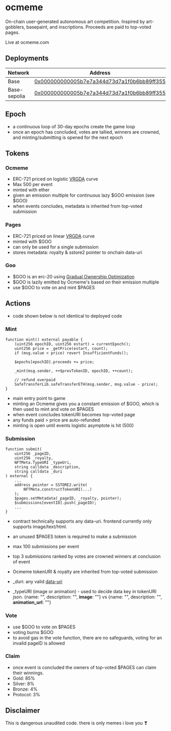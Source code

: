 # ocmeme

On-chain user-generated autonomous art competition.
Inspired by art-gobblers, basepaint, and inscriptions.
Proceeds are paid to top-voted pages.

Live at ocmeme.com

## Deployments

| Network       | Address                                                                           |
| ------------- | --------------------------------------------------------------------------------- |
| Base          |[0x000000000005b7e7a344d73d7a1f0b6bb89ff355](https://basescan.org/address/0x000000000005b7e7a344d73d7a1f0b6bb89ff355)|
| Base-sepolia  |[0x000000000005b7e7a344d73d7a1f0b6bb89ff355](https://basescan.org/address/0x000000000005b7e7a344d73d7a1f0b6bb89ff355)|


## Epoch

- a continuous loop of 30-day epochs create the game loop
- once an epoch has concluded, votes are tallied, winners are crowned, and minting/submitting is opened for the next epoch

## Tokens

### Ocmeme

- ERC-721 priced on logistic [VRGDA](https://www.paradigm.xyz/2022/08/vrgda) curve
- Max 500 per event
- minted with ether
- given an emission multiple for continuous lazy $GOO emission (see $GOO)
- when events concludes, metadata is inherited from top-voted submission

### Pages

- ERC-721 priced on linear [VRGDA](https://www.paradigm.xyz/2022/08/vrgda) curve
- minted with $GOO
- can only be used for a single submission
- stores metadata: royalty & sstore2 pointer to onchain data-uri

### Goo

- $GOO is an erc-20 using [Gradual Ownership Optimization](https://www.paradigm.xyz/2022/09/goo)
- $GOO is lazily emitted by Ocmeme's based on their emission multiple
- use $GOO to vote on and mint $PAGES

## Actions
* code shown below is not identical to deployed code

### Mint

```solidity
function mint() external payable {
    (uint256 epochID, uint256 estart) = currentEpoch();
    uint256 price = _getPrice(estart, count);
    if (msg.value < price) revert InsufficientFunds();

    $epochs[epochID].proceeds += price;

    _mint(msg.sender, ++$prevTokenID, epochID, ++count);

    // refund overpaid
    SafeTransferLib.safeTransferETH(msg.sender, msg.value - price);
}
```

- main entry point to game
- minting an Ocmeme gives you a constant emission of $GOO, which is then used to mint and vote on $PAGES
- when event concludes tokenURI becomes top-voted page
- any funds paid > price are auto-refunded
- minting is open until events logistic asymptote is hit (500)

### Submission

```solidity
function submit(
    uint256 _pageID,
    uint256 _royalty,
    NFTMeta.TypeURI _typeUri,
    string calldata _description,
    string calldata _duri
) external {
    ...
    address pointer = SSTORE2.write(
        NFTMeta.constructTokenURI(...)
    );
    $pages.setMetadata(_pageID, _royalty, pointer);
    $submissions[eventID].push(_pageID);
    ...
}
```
* contract technically supports any data-uri. frontend currently only supports image/text/html.

- an unused $PAGES token is required to make a submission
- max 100 submissions per event
- top 3 submissions ranked by votes are crowned winners at conclusion of event
- Ocmeme tokenURI & royalty are inherited from top-voted submission

- _duri: any valid [data-uri](https://developer.mozilla.org/en-US/docs/Web/HTTP/Basics_of_HTTP/Data_URLs)
- _typeURI (image or animation) - used to decide data key in tokenURI json. {name: "", description: "", **image**: ""} vs {name: "", description: "", **animation_url**: ""}

### Vote

- use $GOO to vote on $PAGES
- voting burns $GOO
- to avoid gas in the vote function, there are no safeguards, voting for an invalid pageID is allowed

### Claim

- once event is concluded the owners of top-voted $PAGES can claim their winnings.
- Gold: 85%
- Silver: 8%
- Bronze: 4%
- Protocol: 3%

## Disclaimer
This is dangerous unaudited code.
there is only memes i love you ❣
